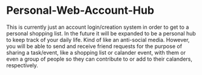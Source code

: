 # Personal-Web-Account-Hub

This is currently just an account login/creation system in order to get to a personal shopping list. In the future it will be expanded to be a personal hub to keep track of your daily life. Kind of like an anti-social media. However, you will be able to send and receive friend requests for the purpose of sharing a task/event, like a shopping list or calander event, with them or even a group of people so they can contribute to or add to their calanders, respectively.